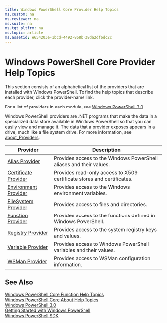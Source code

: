 ```yaml
---
title: Windows PowerShell Core Provider Help Topics
ms.custom: na
ms.reviewer: na
ms.suite: na
ms.tgt_pltfrm: na
ms.topic: article
ms.assetid: e654203e-1bcd-4492-868b-38da2df6dc2c
---
```

# Windows PowerShell Core Provider Help Topics
This section consists of an alphabetical list of the providers that are installed with Windows PowerShell. To find the help topics that describe each provider, click the provider\-name link.  
  
 For a list of providers in each module, see [Windows PowerShell 3.0](../Topic/Windows-PowerShell-3.0.md).  
  
 Windows PowerShell providers are .NET programs that make the data in a specialized data store available in Windows PowerShell so that you can easily view and manage it. The data that a provider exposes appears in a drive, much like a file system drive. For more information, see [about\_Providers](../Topic/about_Providers.md).  
  
|Provider|Description|  
|--------------|-----------------|  
|[Alias Provider](../Topic/Alias-Provider.md)|Provides access to the Windows PowerShell aliases and their values.|  
|[Certificate Provider](../Topic/Certificate-Provider.md)|Provides read\-only access to X509 certificate stores and certificates.|  
|[Environment Provider](../Topic/Environment-Provider.md)|Provides access to the Windows environment variables.|  
|[FileSystem Provider](../Topic/FileSystem-Provider.md)|Provides access to files and directories.|  
|[Function Provider](../Topic/Function-Provider.md)|Provides access to the functions defined in Windows PowerShell.|  
|[Registry Provider](../Topic/Registry-Provider.md)|Provides access to the system registry keys and values.|  
|[Variable Provider](../Topic/Variable-Provider.md)|Provides access to Windows PowerShell variables and their values.|  
|[WSMan Provider](../Topic/WSMan-Provider.md)|Provides access to WSMan configuration information.|  
  
## See Also  
 [Windows PowerShell Core Function Help Topics](../Topic/Windows-PowerShell-Core-Function-Help-Topics.md)   
 [Windows PowerShell Core About Help Topics](assetId:///f62d46d6-7943-48c5-9a43-ff915452830a)   
 [Windows PowerShell 3.0](../Topic/Windows-PowerShell-3.0.md)   
 [Getting Started with Windows PowerShell](assetId:///b0e2ad92-875f-421d-b612-f624e644aa69)   
 [Windows PowerShell SDK](http://go.microsoft.com/fwlink/?LinkID=107032)